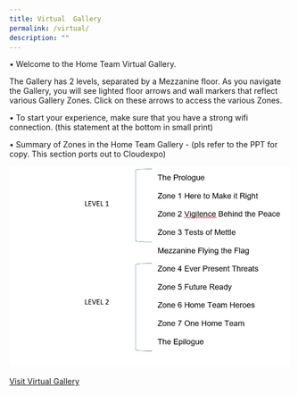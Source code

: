 ```yaml
---
title: Virtual  Gallery
permalink: /virtual/
description: ""
---
```

•	Welcome to the Home Team Virtual Gallery.

The Gallery has 2 levels, separated by a Mezzanine floor. As you navigate the Gallery, you will see lighted floor arrows and wall markers that reflect various Gallery Zones. Click on these arrows to access the various Zones. 

•	To start your experience, make sure that you have a strong wifi connection. (this statement at the bottom in small print)

•	Summary of Zones in the Home Team Gallery  - (pls refer to the PPT for copy. This section ports out to Cloudexpo)

![](/images/chart.jpg)

[Visit Virtual Gallery](https://www.facebook.com)